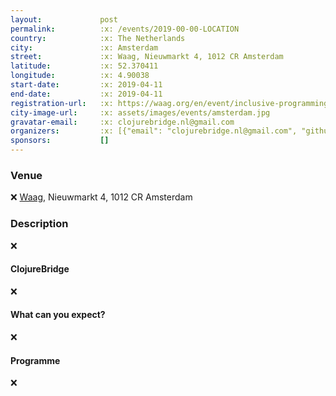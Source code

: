 ```yaml
---
layout:             post
permalink:          :x: /events/2019-00-00-LOCATION
country:            :x: The Netherlands
city:               :x: Amsterdam
street:             :x: Waag, Nieuwmarkt 4, 1012 CR Amsterdam
latitude:           :x: 52.370411
longitude:          :x: 4.90038
start-date:         :x: 2019-04-11
end-date:           :x: 2019-04-11
registration-url:   :x: https://waag.org/en/event/inclusive-programming-2
city-image-url:     :x: assets/images/events/amsterdam.jpg
gravatar-email:     :x: clojurebridge.nl@gmail.com
organizers:         :x: [{"email": "clojurebridge.nl@gmail.com", "github": "clojurebridgeamsterdam", "name": "ClojureBridge Amsterdam", "twitter": "clojurebridgenl"}, {"email": null, "github": "waagsociety", "name": "Waag", "twitter": "waag"}]
sponsors:           []
---
```


### Venue

:x:
[Waag](https://waag.org/), Nieuwmarkt 4, 1012 CR Amsterdam

### Description

:x:

#### ClojureBridge

:x:

#### What can you expect?

:x:

#### Programme

:x:
